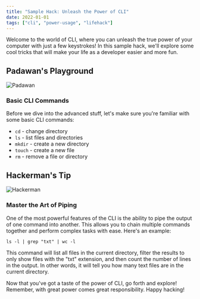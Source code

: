 ```yaml
---
title: "Sample Hack: Unleash the Power of CLI"
date: 2022-01-01
tags: ["cli", "power-usage", "lifehack"]
---
```


Welcome to the world of CLI, where you can unleash the true power of your computer with just a few keystrokes! In this sample hack, we'll explore some cool tricks that will make your life as a developer easier and more fun.

## Padawan's Playground

<div class="padawan-section">
  <img src="http://placekitten.com/20/20" alt="Padawan" class="padawan-image">
  <h3>Basic CLI Commands</h3>
  <p>Before we dive into the advanced stuff, let's make sure you're familiar with some basic CLI commands:</p>
  <ul>
    <li><code>cd</code> - change directory</li>
    <li><code>ls</code> - list files and directories</li>
    <li><code>mkdir</code> - create a new directory</li>
    <li><code>touch</code> - create a new file</li>
    <li><code>rm</code> - remove a file or directory</li>
  </ul>
</div>

## Hackerman's Tip

<div class="hackerman-section">
  <img src="http://placekitten.com/21/21" alt="Hackerman" class="hackerman-image">
  <h3>Master the Art of Piping</h3>
  <p>One of the most powerful features of the CLI is the ability to pipe the output of one command into another. This allows you to chain multiple commands together and perform complex tasks with ease. Here's an example:</p>
  <pre><code>ls -l | grep "txt" | wc -l</code></pre>
  <p>This command will list all files in the current directory, filter the results to only show files with the "txt" extension, and then count the number of lines in the output. In other words, it will tell you how many text files are in the current directory.</p>
</div>

Now that you've got a taste of the power of CLI, go forth and explore! Remember, with great power comes great responsibility. Happy hacking!